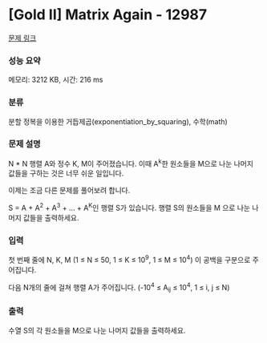 # [Gold II] Matrix Again - 12987 

[문제 링크](https://www.acmicpc.net/problem/12987) 

### 성능 요약

메모리: 3212 KB, 시간: 216 ms

### 분류

분할 정복을 이용한 거듭제곱(exponentiation_by_squaring), 수학(math)

### 문제 설명

<p>N * N 행렬 A와 정수 K, M이 주어졌습니다. 이때 A<sup>k</sup>한 원소들을 M으로 나눈 나머지 값들을 구하는 것은 너무 쉬운 일입니다.</p>

<p>이제는 조금 다른 문제를 풀어보려 합니다.</p>

<p>S = A + A<sup>2</sup> + A<sup>3</sup> + ... + A<sup>K</sup>인 행렬 S가 있습니다. 행렬 S의 원소들을 M 으로 나눈 나머지 값들을 출력하세요.</p>

### 입력 

 <p>첫 번째 줄에 N, K, M (1 ≤ N ≤ 50, 1 ≤ K ≤ 10<sup>9</sup>, 1 ≤ M ≤ 10<sup>4</sup>) 이 공백을 구분으로 주어집니다.</p>

<p>다음 N개의 줄에 걸쳐 행렬 A가 주어집니다. (-10<sup>4</sup> ≤ A<sub>ij</sub> ≤ 10<sup>4</sup>, 1 ≤ i, j ≤ N)</p>

### 출력 

 <p>수열 S의 각 원소들을 M으로 나눈 나머지 값들을 출력하세요.</p>

